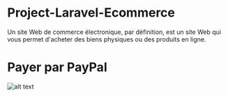 # Project-Laravel-Ecommerce

Un site Web de commerce électronique, par définition, est un site Web qui vous permet d'acheter des biens physiques ou des produits en ligne.

# Payer par PayPal



![alt text](http://logos-marques.com/wp-content/uploads/2020/01/Paypal-logo.png)

